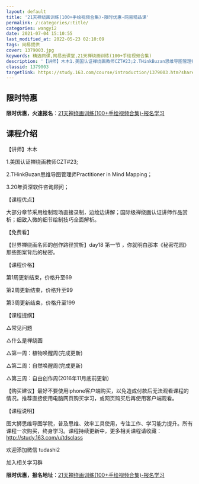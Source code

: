 ```yaml
---
layout: default
title: '21天禅绕画训练(100+手绘视频合集)-限时优惠-网易精品课'
permalink: /:categories/:title/
categories: wangyi2
date: 2021-07-04 15:10:55
last_modified_at: 2022-05-23 02:10:09
tags: 网易提供
cover: 1379003.jpg
keywords: 精选网课,网易云课堂,21天禅绕画训练(100+手绘视频合集)
description: '【讲师】木木1.美国认证禅绕画教师CZT#23;2.THinkBuzan思维导图管理师PractitionerinMin'
classid: 1379003
targetlink: https://study.163.com/course/introduction/1379003.htm?share=1&shareId=1025206652&utm_campaign=share&utm_medium=iphoneShare&utm_source=&utm_u=1025206652
---
```


## 限时特惠

**限时优惠，火速报名**：[21天禅绕画训练(100+手绘视频合集)-报名学习](https://study.163.com/course/introduction/1379003.htm?share=1&shareId=1025206652&utm_campaign=share&utm_medium=iphoneShare&utm_source=&utm_u=1025206652)

## 课程介绍

【讲师】木木

1.美国认证禅绕画教师CZT#23;

2.THinkBuzan思维导图管理师Practitioner in Mind Mapping；

3.20年资深软件咨询顾问；



【课程优点】

大部分章节采用绘制现场直接录制，边绘边讲解；国际级禅绕画认证讲师作品赏析；细致入微的细节绘制技巧全面解析。



【免费看】

【世界禅绕画名师的创作路径赏析】day18 第一节 ，你就明白那本《秘密花园》那些图案背后的秘密。



【课程价格】

第1周更新结束，价格升至69

第2周更新结束，价格升至99

第3周更新结束，价格升至199



【课程提纲】

△常见问题

△什么是禅绕画

△第一周：植物唤醒周(完成更新)

△第二周：自然唤醒周(完成更新)

△第三周：自由创作周(2016年11月底前更新)



【购买建议】最好不要使用iphone客户端购买，以免造成付款后无法观看课程的情况。推荐直接使用电脑网页购买学习，或网页购买后再使用客户端观看。



【课程说明】

图大狮思维导图学院，普及思维、效率工具使用，专注工作、学习能力提升。所有课程一次购买，终身学习。课程持续更新中，更多相关课程请收藏：http://study.163.com/u/tdsclass

欢迎添加微信 tudashi2

加入相关学习群

**限时优惠，报名地址**：[21天禅绕画训练(100+手绘视频合集)-报名学习](https://study.163.com/course/introduction/1379003.htm?share=1&shareId=1025206652&utm_campaign=share&utm_medium=iphoneShare&utm_source=&utm_u=1025206652)

